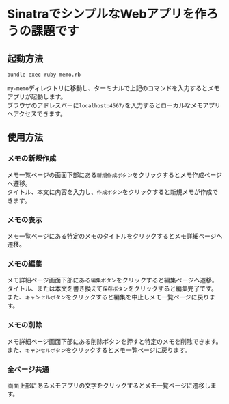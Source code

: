 # SinatraでシンプルなWebアプリを作ろうの課題です

## 起動方法

```
bundle exec ruby memo.rb
```

`my-memo`ディレクトリに移動し、ターミナルで上記のコマンドを入力するとメモアプリが起動します。<br>
ブラウザのアドレスバーに`localhost:4567/`を入力するとローカルなメモアプリへアクセスできます。

## 使用方法

### メモの新規作成

メモ一覧ページの画面下部にある`新規作成ボタン`をクリックするとメモ作成ページへ遷移。<br>
タイトル、本文に内容を入力し、`作成ボタン`をクリックすると新規メモが作成できます。

### メモの表示

メモ一覧ページにある特定のメモのタイトルをクリックするとメモ詳細ページへ遷移。

### メモの編集

メモ詳細ページ画面下部にある`編集ボタン`をクリックすると編集ページへ遷移。<br>
タイトル、または本文を書き換えて`保存ボタン`をクリックすると編集完了です。<br>
また、`キャンセルボタン`をクリックすると編集を中止しメモ一覧ページに戻ります。

### メモの削除

メモ詳細ページ画面下部にある削除ボタンを押すと特定のメモを削除できます。<br>
また、`キャンセルボタン`をクリックするとメモ一覧ページに戻ります。

### 全ページ共通

画面上部にあるメモアプリの文字をクリックするとメモ一覧ページに遷移します。
